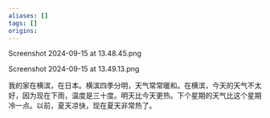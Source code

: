 ```yaml
---
aliases: []
tags: []
origins: 
---
```


Screenshot 2024-09-15 at 13.48.45.png

Screenshot 2024-09-15 at 13.49.13.png

我的家在横滨，在日本。横滨四季分明，天气常常暖和。在横滨，今天的天气不太好，因为现在下雨，温度是三十度。明天比今天更热。下个星期的天气比这个星期冷一点。以前，夏天凉快，现在夏天非常热了。
